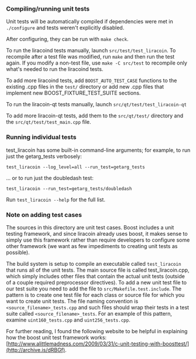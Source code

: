 ### Compiling/running unit tests

Unit tests will be automatically compiled if dependencies were met in `./configure`
and tests weren't explicitly disabled.

After configuring, they can be run with `make check`.

To run the liracoind tests manually, launch `src/test/test_liracoin`. To recompile
after a test file was modified, run `make` and then run the test again. If you
modify a non-test file, use `make -C src/test` to recompile only what's needed
to run the liracoind tests.

To add more liracoind tests, add `BOOST_AUTO_TEST_CASE` functions to the existing
.cpp files in the `test/` directory or add new .cpp files that
implement new BOOST_FIXTURE_TEST_SUITE sections.

To run the liracoin-qt tests manually, launch `src/qt/test/test_liracoin-qt`

To add more liracoin-qt tests, add them to the `src/qt/test/` directory and
the `src/qt/test/test_main.cpp` file.

### Running individual tests

test_liracoin has some built-in command-line arguments; for
example, to run just the getarg_tests verbosely:

    test_liracoin --log_level=all --run_test=getarg_tests

... or to run just the doubledash test:

    test_liracoin --run_test=getarg_tests/doubledash

Run `test_liracoin --help` for the full list.

### Note on adding test cases

The sources in this directory are unit test cases.  Boost includes a
unit testing framework, and since liracoin already uses boost, it makes
sense to simply use this framework rather than require developers to
configure some other framework (we want as few impediments to creating
unit tests as possible).

The build system is setup to compile an executable called `test_liracoin`
that runs all of the unit tests.  The main source file is called
test_liracoin.cpp, which simply includes other files that contain the
actual unit tests (outside of a couple required preprocessor
directives). To add a new unit test file to our test suite you need
to add the file to `src/Makefile.test.include`. The pattern is to
create one test file for each class or source file for which you want
to create unit tests.  The file naming convention is
`<source_filename>_tests.cpp` and such files should wrap their tests
in a test suite called `<source_filename>_tests`.  For an example of
this pattern, examine `uint160_tests.cpp` and `uint256_tests.cpp`.

For further reading, I found the following website to be helpful in
explaining how the boost unit test framework works:
[http://www.alittlemadness.com/2009/03/31/c-unit-testing-with-boosttest/](http://archive.is/dRBGf).
